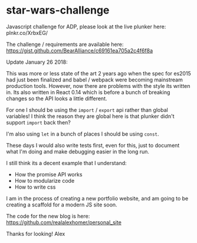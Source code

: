 # star-wars-challenge
Javascript challenge for ADP, please look at the live plunker here: plnkr.co/XrbxEG/

The challenge / requirements are available here: https://gist.github.com/BearAlliance/c69161ea705a2c4f6f8a

Update January 26 2018:

This was more or less state of the art 2 years ago when the spec for es2015 had just been finalized and babel / webpack were becoming mainstream production tools. However, now there are problems with the style its written in. Its also written in React 0.14 which is before a bunch of breaking changes so the API looks a little different.

For one I should be using the `import` / `export` api rather than global variables! I think the reason they are global here is that plunker didn't support `import` back then?

I'm also using `let` in a bunch of places I should be using `const`.

These days I would also write tests first, even for this, just to document what I'm doing and make debugging easier in the long run.

I still think its a decent example that I understand:

- How the promise API works
- How to modularize code
- How to write css

I am in the process of creating a new portfolio website, and am going to be creating a scaffold for a modern JS site soon.

The code for the new blog is here: https://github.com/realalexhomer/personal_site

Thanks for looking!
Alex
